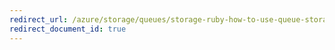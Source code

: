 ```yaml
---
redirect_url: /azure/storage/queues/storage-ruby-how-to-use-queue-storage
redirect_document_id: true
---
```

